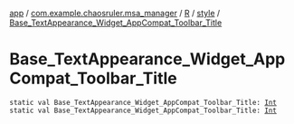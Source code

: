 [app](../../../index.md) / [com.example.chaosruler.msa_manager](../../index.md) / [R](../index.md) / [style](index.md) / [Base_TextAppearance_Widget_AppCompat_Toolbar_Title](.)

# Base_TextAppearance_Widget_AppCompat_Toolbar_Title

`static val Base_TextAppearance_Widget_AppCompat_Toolbar_Title: `[`Int`](https://kotlinlang.org/api/latest/jvm/stdlib/kotlin/-int/index.html)
`static val Base_TextAppearance_Widget_AppCompat_Toolbar_Title: `[`Int`](https://kotlinlang.org/api/latest/jvm/stdlib/kotlin/-int/index.html)